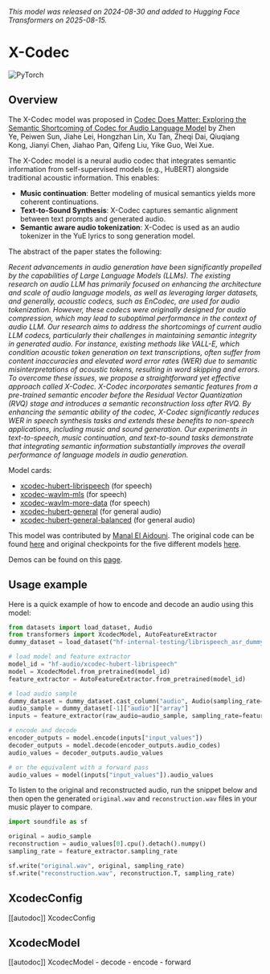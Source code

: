<!--Copyright 2025 The HuggingFace Team. All rights reserved.

Licensed under the Apache License, Version 2.0 (the "License"); you may not use this file except in compliance with
the License. You may obtain a copy of the License at

http://www.apache.org/licenses/LICENSE-2.0

Unless required by applicable law or agreed to in writing, software distributed under the License is distributed on
an "AS IS" BASIS, WITHOUT WARRANTIES OR CONDITIONS OF ANY KIND, either express or implied. See the License for the
specific language governing permissions and limitations under the License.

⚠️ Note that this file is in Markdown but contain specific syntax for our doc-builder (similar to MDX) that may not be
rendered properly in your Markdown viewer.

-->
*This model was released on 2024-08-30 and added to Hugging Face Transformers on 2025-08-15.*

# X-Codec

<div class="flex flex-wrap space-x-1">
<img alt="PyTorch" src="https://img.shields.io/badge/PyTorch-DE3412?style=flat&logo=pytorch&logoColor=white">
</div>

## Overview

The X-Codec model was proposed in [Codec Does Matter: Exploring the Semantic Shortcoming of Codec for Audio Language Model](https://huggingface.co/papers/2408.17175) by Zhen Ye, Peiwen Sun, Jiahe Lei, Hongzhan Lin, Xu Tan, Zheqi Dai, Qiuqiang Kong, Jianyi Chen, Jiahao Pan, Qifeng Liu, Yike Guo, Wei Xue.

The X-Codec model is a neural audio codec that integrates semantic information from self-supervised models (e.g., HuBERT) alongside traditional acoustic information. This enables:

- **Music continuation**: Better modeling of musical semantics yields more coherent continuations.
- **Text-to-Sound Synthesis**: X-Codec captures semantic alignment between text prompts and generated audio.
- **Semantic aware audio tokenization**: X-Codec is used as an audio tokenizer in the YuE lyrics to song generation model.

The abstract of the paper states the following:

*Recent advancements in audio generation have been significantly propelled by the capabilities of Large Language Models (LLMs). The existing research on audio LLM has primarily focused on enhancing the architecture and scale of audio language models, as well as leveraging larger datasets, and generally, acoustic codecs, such as EnCodec, are used for audio tokenization. However, these codecs were originally designed for audio compression, which may lead to suboptimal performance in the context of audio LLM. Our research aims to address the shortcomings of current audio LLM codecs, particularly their challenges in maintaining semantic integrity in generated audio. For instance, existing methods like VALL-E, which condition acoustic token generation on text transcriptions, often suffer from content inaccuracies and elevated word error rates (WER) due to semantic misinterpretations of acoustic tokens, resulting in word skipping and errors. To overcome these issues, we propose a straightforward yet effective approach called X-Codec. X-Codec incorporates semantic features from a pre-trained semantic encoder before the Residual Vector Quantization (RVQ) stage and introduces a semantic reconstruction loss after RVQ. By enhancing the semantic ability of the codec, X-Codec significantly reduces WER in speech synthesis tasks and extends these benefits to non-speech applications, including music and sound generation. Our experiments in text-to-speech, music continuation, and text-to-sound tasks demonstrate that integrating semantic information substantially improves the overall performance of language models in audio generation.*

Model cards:
- [xcodec-hubert-librispeech](https://huggingface.co/hf-audio/xcodec-hubert-librispeech) (for speech)
- [xcodec-wavlm-mls](https://huggingface.co/hf-audio/xcodec-wavlm-mls) (for speech)
- [xcodec-wavlm-more-data](https://huggingface.co/hf-audio/xcodec-wavlm-more-data) (for speech)
- [xcodec-hubert-general](https://huggingface.co/hf-audio/xcodec-hubert-general) (for general audio)
- [xcodec-hubert-general-balanced](https://huggingface.co/hf-audio/xcodec-hubert-general-balanced) (for general audio)

This model was contributed by [Manal El Aidouni](https://huggingface.co/Manel). The original code can be found [here](https://github.com/zhenye234/xcodec) and original checkpoints for the five different models [here](https://github.com/zhenye234/xcodec?tab=readme-ov-file#available-models).

Demos can be found on this [page](https://x-codec-audio.github.io/).

## Usage example

Here is a quick example of how to encode and decode an audio using this model:

```python
from datasets import load_dataset, Audio
from transformers import XcodecModel, AutoFeatureExtractor
dummy_dataset = load_dataset("hf-internal-testing/librispeech_asr_dummy", "clean", split="validation")

# load model and feature extractor
model_id = "hf-audio/xcodec-hubert-librispeech"
model = XcodecModel.from_pretrained(model_id)
feature_extractor = AutoFeatureExtractor.from_pretrained(model_id)

# load audio sample
dummy_dataset = dummy_dataset.cast_column("audio", Audio(sampling_rate=feature_extractor.sampling_rate))
audio_sample = dummy_dataset[-1]["audio"]["array"]
inputs = feature_extractor(raw_audio=audio_sample, sampling_rate=feature_extractor.sampling_rate, return_tensors="pt")

# encode and decode
encoder_outputs = model.encode(inputs["input_values"])
decoder_outputs = model.decode(encoder_outputs.audio_codes)
audio_values = decoder_outputs.audio_values

# or the equivalent with a forward pass
audio_values = model(inputs["input_values"]).audio_values

```

To listen to the original and reconstructed audio, run the snippet below and then open the generated `original.wav` and `reconstruction.wav` files in your music player to compare.

```python
import soundfile as sf

original = audio_sample
reconstruction = audio_values[0].cpu().detach().numpy()
sampling_rate = feature_extractor.sampling_rate

sf.write("original.wav", original, sampling_rate)
sf.write("reconstruction.wav", reconstruction.T, sampling_rate)
```

## XcodecConfig

[[autodoc]] XcodecConfig

## XcodecModel

[[autodoc]] XcodecModel
    - decode
    - encode
    - forward